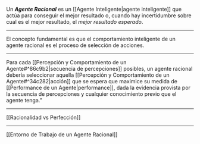 Un ***Agente Racional*** es un [[Agente Inteligente|agente inteligente]] que actúa para conseguir el mejor resultado o, cuando hay incertidumbre sobre cual es el mejor resultado, el *mejor resultado esperado*.
***
El concepto fundamental es que el comportamiento inteligente de un agente racional es el proceso de selección de acciones.
***
Para cada [[Percepción y Comportamiento de un Agente#^86c9b2|secuencia de percepciones]] posibles, un agente racional debería seleccionar aquella [[Percepción y Comportamiento de un Agente#^34c282|acción]] que se espera que maximice su medida de [[Performance de un Agente|performance]], dada la evidencia provista por la secuencia de percepciones y cualquier conocimiento previo que el agente tenga.”
***
[[Racionalidad vs Perfección]] 
***
[[Entorno de Trabajo de un Agente Racional]] 